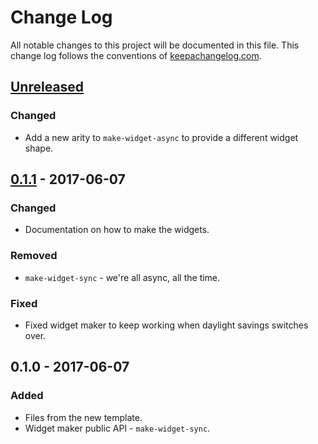 # Change Log
All notable changes to this project will be documented in this file. This change log follows the conventions of [keepachangelog.com](http://keepachangelog.com/).

## [Unreleased]
### Changed
- Add a new arity to `make-widget-async` to provide a different widget shape.

## [0.1.1] - 2017-06-07
### Changed
- Documentation on how to make the widgets.

### Removed
- `make-widget-sync` - we're all async, all the time.

### Fixed
- Fixed widget maker to keep working when daylight savings switches over.

## 0.1.0 - 2017-06-07
### Added
- Files from the new template.
- Widget maker public API - `make-widget-sync`.

[Unreleased]: https://github.com/your-name/drillomatic/compare/0.1.1...HEAD
[0.1.1]: https://github.com/your-name/drillomatic/compare/0.1.0...0.1.1
